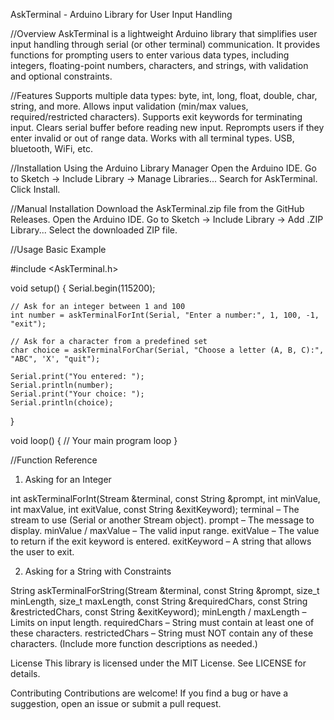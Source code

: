 AskTerminal - Arduino Library for User Input Handling

//Overview
AskTerminal is a lightweight Arduino library that simplifies user input handling through serial (or other terminal) communication. It provides functions for prompting users to enter various data types, including integers, floating-point numbers, characters, and strings, with validation and optional constraints.

//Features
Supports multiple data types: byte, int, long, float, double, char, string, and more.
Allows input validation (min/max values, required/restricted characters).
Supports exit keywords for terminating input.
Clears serial buffer before reading new input.
Reprompts users if they enter invalid or out of range data.
Works with all terminal types.  USB, bluetooth, WiFi, etc.

//Installation
Using the Arduino Library Manager
Open the Arduino IDE.
Go to Sketch → Include Library → Manage Libraries...
Search for AskTerminal.
Click Install.

//Manual Installation
Download the AskTerminal.zip file from the GitHub Releases.
Open the Arduino IDE.
Go to Sketch → Include Library → Add .ZIP Library...
Select the downloaded ZIP file.

//Usage
Basic Example

#include <AskTerminal.h>

void setup() {
    Serial.begin(115200);
    
    // Ask for an integer between 1 and 100
    int number = askTerminalForInt(Serial, "Enter a number:", 1, 100, -1, "exit");
    
    // Ask for a character from a predefined set
    char choice = askTerminalForChar(Serial, "Choose a letter (A, B, C):", "ABC", 'X', "quit");
    
    Serial.print("You entered: ");
    Serial.println(number);
    Serial.print("Your choice: ");
    Serial.println(choice);
}

void loop() {
    // Your main program loop
}

//Function Reference
1. Asking for an Integer

int askTerminalForInt(Stream &terminal, const String &prompt, int minValue, int maxValue, int exitValue, const String &exitKeyword);
terminal – The stream to use (Serial or another Stream object).
prompt – The message to display.
minValue / maxValue – The valid input range.
exitValue – The value to return if the exit keyword is entered.
exitKeyword – A string that allows the user to exit.

2. Asking for a String with Constraints

String askTerminalForString(Stream &terminal, const String &prompt, size_t minLength, size_t maxLength, const String &requiredChars, const String &restrictedChars, const String &exitKeyword);
minLength / maxLength – Limits on input length.
requiredChars – String must contain at least one of these characters.
restrictedChars – String must NOT contain any of these characters.
(Include more function descriptions as needed.)

License
This library is licensed under the MIT License. See LICENSE for details.

Contributing
Contributions are welcome! If you find a bug or have a suggestion, open an issue or submit a pull request.
